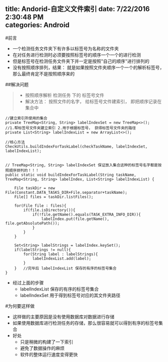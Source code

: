 title: Andorid-自定义文件索引
date: 7/22/2016 2:30:48 PM  
categories: Android
---


#前言
- 一个检测任务文件夹下有许多以标签号为名称的文件夹
- 在对任务进行检测时必须要按照标签号的顺序一个一个的进行检测
- 但是标签号在检测任务文件夹下并一定是按照"自己的顺序"进行排列的
- 没有按照顺序排列，结果： 就是如果按照文件夹顺序一个一个的解析标签号，那么最终肯定不是按照顺序来的

##解决问题
>- 按照顺序解析 检测任务 下的 标签号文件
>- 解决方法： 按照文件的名字， 给标签号文件建索引， 即把顺序记录在集合中


	//建立索引所使用的集合
	private TreeMap<String, String> labelIndexSet = new TreeMap<>();    //1.帮标签号文件夹建立索引 2.用于根据标签号， 获得标签号文件夹的路径
    private List<String> labelIndexList = new ArrayList<>();

	//核心方法
 	CheckUtils.buildIndexForTaskLabel(checkTaskName, labelIndexSet, labelIndexList);


	// TreeMap<String, String> labelIndexSet 保证放入集合这种的标签号名字都是按照顺序排列的！！！
 	public static void buildIndexForTaskLabel(String taskName, TreeMap<String, String> labelIndex, List<String> labelIndexList) {

        File taskDir = new File(Constant.DATA_TASKS_DIR+File.separator+taskName);
        File[] files = taskDir.listFiles();

        for(File file : files){
            if(file.isDirectory()){
                if(!file.getName().equals(TASK_EXTRA_INFO_DIR)){
                    labelIndex.put(file.getName(), file.getAbsolutePath());   
                }
            }
        }

        Set<String> labelStrings = labelIndex.keySet();
        if(labelStrings != null){
            for(String label : labelStrings){
                labelIndexList.add(label);
            }
        }   //完毕后 labelIndexList 保存的有序的标签号集合
    }


- 经过上面的步骤
	- labelIndexList 保存的有序的标签号集合
	- labelIndexSet 用于得到标签号对应的其文件夹路径


#为何要这样做
- 这样做的主要原因是没有使用数据库对数据进行存储
- 如果使用数据库进行检测任务的存储，那么很容易就可以得到有序的标签号集合
- 好处
	- 只是稍微的构建了一下索引
	- 避免了数据操作的麻烦
	- 软件的整体运行速度变得更快

